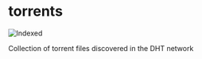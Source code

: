 torrents 
========
![Indexed](https://img.shields.io/badge/indexed-235986-blue)

Collection of torrent files discovered in the DHT network
